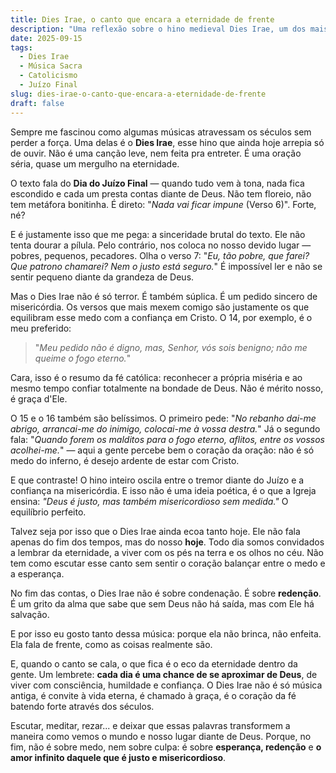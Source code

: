 ```yaml
---
title: Dies Irae, o canto que encara a eternidade de frente
description: "Uma reflexão sobre o hino medieval Dies Irae, um dos mais belos e profundos cantos da tradição católica. Entre o temor do Juízo Final e a confiança na misericórdia de Deus, descubra como essa obra atravessa os séculos e continua a tocar a alma."
date: 2025-09-15
tags:
  - Dies Irae
  - Música Sacra
  - Catolicismo
  - Juízo Final
slug: dies-irae-o-canto-que-encara-a-eternidade-de-frente
draft: false
---
```


Sempre me fascinou como algumas músicas atravessam os séculos sem perder a força. Uma delas é o **Dies Irae**, esse hino que ainda hoje arrepia só de ouvir. Não é uma canção leve, nem feita pra entreter. É uma oração séria, quase um mergulho na eternidade.

O texto fala do **Dia do Juízo Final** — quando tudo vem à tona, nada fica escondido e cada um presta contas diante de Deus. Não tem floreio, não tem metáfora bonitinha. É direto: "*Nada vai ficar impune* (Verso 6)". Forte, né?

E é justamente isso que me pega: a sinceridade brutal do texto. Ele não tenta dourar a pílula. Pelo contrário, nos coloca no nosso devido lugar — pobres, pequenos, pecadores. Olha o verso 7: "*Eu, tão pobre, que farei? Que patrono chamarei? Nem o justo está seguro.*" É impossível ler e não se sentir pequeno diante da grandeza de Deus.

Mas o Dies Irae não é só terror. É também súplica. É um pedido sincero de misericórdia. Os versos que mais mexem comigo são justamente os que equilibram esse medo com a confiança em Cristo. O 14, por exemplo, é o meu preferido:

> "*Meu pedido não é digno, mas, Senhor, vós sois benigno; não me queime o fogo eterno.*"

Cara, isso é o resumo da fé católica: reconhecer a própria miséria e ao mesmo tempo confiar totalmente na bondade de Deus. Não é mérito nosso, é graça d'Ele.

O 15 e o 16 também são belíssimos. O primeiro pede: "*No rebanho dai-me abrigo, arrancai-me do inimigo, colocai-me à vossa destra.*" Já o segundo fala: "*Quando forem os malditos para o fogo eterno, aflitos, entre os vossos acolhei-me.*" — aqui a gente percebe bem o coração da oração: não é só medo do inferno, é desejo ardente de estar com Cristo.

E que contraste! O hino inteiro oscila entre o tremor diante do Juízo e a confiança na misericórdia. E isso não é uma ideia poética, é o que a Igreja ensina: *"Deus é justo, mas também misericordioso sem medida."* O equilíbrio perfeito.

Talvez seja por isso que o Dies Irae ainda ecoa tanto hoje. Ele não fala apenas do fim dos tempos, mas do nosso **hoje**. Todo dia somos convidados a lembrar da eternidade, a viver com os pés na terra e os olhos no céu. Não tem como escutar esse canto sem sentir o coração balançar entre o medo e a esperança.

No fim das contas, o Dies Irae não é sobre condenação. É sobre **redenção**. É um grito da alma que sabe que sem Deus não há saída, mas com Ele há salvação.

E por isso eu gosto tanto dessa música: porque ela não brinca, não enfeita. Ela fala de frente, como as coisas realmente são.

E, quando o canto se cala, o que fica é o eco da eternidade dentro da gente. Um lembrete: **cada dia é uma chance de se aproximar de Deus**, de viver com consciência, humildade e confiança. O Dies Irae não é só música antiga, é convite à vida eterna, é chamado à graça, é o coração da fé batendo forte através dos séculos.

Escutar, meditar, rezar... e deixar que essas palavras transformem a maneira como vemos o mundo e nosso lugar diante de Deus. Porque, no fim, não é sobre medo, nem sobre culpa: é sobre **esperança, redenção** e **o amor infinito daquele que é justo e misericordioso**.